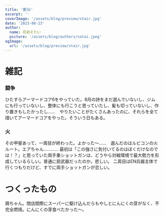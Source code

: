 ```yaml
---
title: '重SG'
excerpt: ''
coverImage: '/assets/blog/preview/stair.jpg'
date: '2023-08-23'
author:
  name: 花初そたい
  picture: '/assets/blog/authors/sotai.jpeg'
ogImage:
  url: '/assets/blog/preview/stair.jpg'
---
```

# 雑記
### 闘争
ひたすらアーマードコア6をやっていた。8月の詩をまだ選んでいないし、ジムにも行っていないし、整体にも行こうと思っていたし、髪も切っていないし、作り置きもしたかったし……　やりたいことがたくさんあったのに、それらを全て措いてアーマードコアをやった。そういう日もある。

### 火
その甲斐あって、一周目が終わった。よかった～……　選んだのはルビコンの火ルート。エアちゃん…………
最初は「この強さに気付いてるのはぼくだけなのでは！？」と思っていた両手重ショットガンは、どうやら対戦環境で最大勢力を形成しているらしい。普通に厨武器だったのか。悲しい。
二周目はEN兵器主体で行くつもりだけど、すでに両手ショットガンが恋しい。

# つくったもの
鶏ちゃん。閉店間際にスーパーに駆け込んだらもやしとにんにくの芽がなく、不完全燃焼。にんにくの芽食べたかった～。


